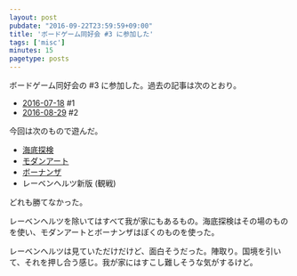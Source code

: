 ```yaml
---
layout: post
pubdate: "2016-09-22T23:59:59+09:00"
title: 'ボードゲーム同好会 #3 に参加した'
tags: ['misc']
minutes: 15
pagetype: posts
---
```

ボードゲーム同好会の #3 に参加した。過去の記事は次のとおり。

- [2016-07-18][] #1
- [2016-08-29][] #2

今回は次のもので遊んだ。

- [海底探検](http://oinkgms.com/?pid=83947160)
- [モダンアート](http://www.newgamesorder.jp/games/modernart)
- [ボーナンザ](http://www.mobius-games.co.jp/Amigo/Bohnanza.htm)
- レーベンヘルツ新版 (観戦)

どれも勝てなかった。

レーベンヘルツを除いてはすべて我が家にもあるもの。海底探検はその場のものを使い、モダンアートとボーナンザはぼくのものを使った。

レーベンヘルツは見ていただけだけど、面白そうだった。陣取り。国境を引いて、それを押し合う感じ。我が家にはすこし難しそうな気がするけど。

[2016-07-18]: http://blog.bouzuya.net/2016/07/18/
[2016-08-29]: http://blog.bouzuya.net/2016/08/29/
